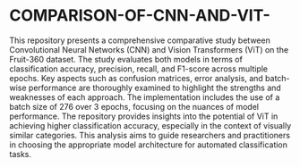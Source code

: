 # COMPARISON-OF-CNN-AND-VIT-
This repository presents a comprehensive comparative study between Convolutional Neural Networks (CNN) and Vision Transformers (ViT) on the Fruit-360 dataset. The study evaluates both models in terms of classification accuracy, precision, recall, and F1-score across multiple epochs. Key aspects such as confusion matrices, error analysis, and batch-wise performance are thoroughly examined to highlight the strengths and weaknesses of each approach. The implementation includes the use of a batch size of 276 over 3 epochs, focusing on the nuances of model performance. The repository provides insights into the potential of ViT in achieving higher classification accuracy, especially in the context of visually similar categories. This analysis aims to guide researchers and practitioners in choosing the appropriate model architecture for automated classification tasks.

